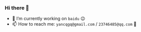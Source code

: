 ### Hi there 👋

- 🔭 I’m currently working on `baidu` 😉
- 📫 How to reach me: `yancqgq@gmail.com` / `23746485@qq.com` 🤗
